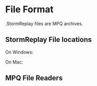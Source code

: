 # File Format


.StormReplay files are MPQ archives.

## StormReplay File locations
On Windows:

On Mac:

## MPQ File Readers


